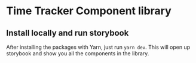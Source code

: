 # Time Tracker Component library

## Install locally and run storybook

After installing the packages with Yarn, just run `yarn dev`. This will open up storybook and show you all the components in the library.
